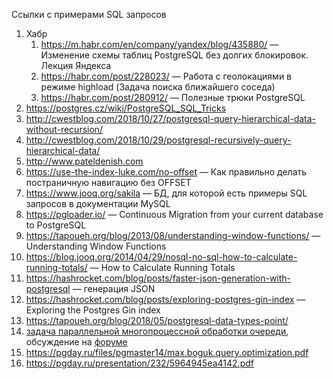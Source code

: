 Ссылки с примерами SQL запросов

1. Хабр
   1. https://m.habr.com/en/company/yandex/blog/435880/ — Изменение схемы таблиц PostgreSQL без долгих блокировок. Лекция Яндекса
   1. https://habr.com/post/228023/ — Работа с геолокациями в режиме highload (Задача поиска ближайшего соседа)
   1. https://habr.com/post/280912/ — Полезные трюки PostgreSQL
1. https://postgres.cz/wiki/PostgreSQL_SQL_Tricks
1. http://cwestblog.com/2018/10/27/postgresql-query-hierarchical-data-without-recursion/
1. http://cwestblog.com/2018/10/29/postgresql-recursively-query-hierarchical-data/
1. http://www.pateldenish.com
1. https://use-the-index-luke.com/no-offset — Как правильно делать постраничную навигацию без OFFSET
1. https://www.jooq.org/sakila — БД, для которой есть примеры SQL запросов в документации MySQL
1. https://pgloader.io/ —  Continuous Migration from your current database to PostgreSQL
1. https://tapoueh.org/blog/2013/08/understanding-window-functions/ — Understanding Window Functions
1. https://blog.jooq.org/2014/04/29/nosql-no-sql-how-to-calculate-running-totals/ — How to Calculate Running Totals
1. https://hashrocket.com/blog/posts/faster-json-generation-with-postgresql — генерация JSON 
1. https://hashrocket.com/blog/posts/exploring-postgres-gin-index — Exploring the Postgres Gin index
1. https://tapoueh.org/blog/2018/05/postgresql-data-types-point/
1. [задача параллельной многопроцессной обработки очереди](http://dklab.ru/chicken/nablas/53.html), обсуждение на [форуме](https://www.sql.ru/forum/681777/obsuzhdaem-blokirovki-pg-try-advisory-lock)
1. https://pgday.ru/files/pgmaster14/max.boguk.query.optimization.pdf
1. https://pgday.ru/presentation/232/5964945ea4142.pdf

